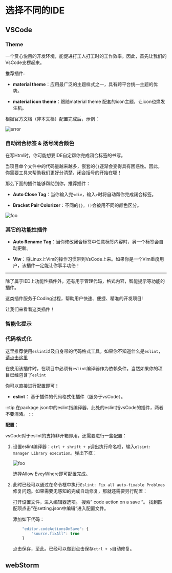 # 选择不同的IDE

## VSCode

### Theme

一个赏心悦目的开发环境，能促进打工人打工时的工作效率。因此，首先让我们的VsCode支楞起来。

推荐插件:

* **material theme**：应用最广泛的主题样式之一，具有跨平台统一主题的优势。

* **material icon theme**：跟随material theme 配套的icon主题，让icon也焕发生机。

根据官方文档（非本文档）配置完成后，示例：

<img :src="$withBase('/images/specification/vs-theme.png')" alt="error">

### 自动闭合标签 & 括号闭合颜色

在写Html时，你可能想要IDE自定帮你完成闭合标签的书写。

当项目单个文件中的代码量越来越多，嵌套的`{}`逐渐会变得具有困惑性。因此，你需要工具来帮助我们更好分清楚，闭合括号的开始在哪！

那么下面的插件能够帮助到你，推荐插件：

* **Auto Close Tag**：当你输入完`<div`，输入`>`时将自动帮你完成闭合标签。

* **Bracket Pair Colorizer**：不同的`{}, ()`会被用不同的颜色区分。

<img :src="$withBase('/images/specification/vs-auto.png')" alt="foo">

### 其它的功能性插件

* **Auto Rename Tag**：当你修改闭合标签中任意标签内容时，另一个标签会自动更新。

* **Viw**：将Linux上Vim的操作习惯带到VsCode上来。如果你是一个Vim重度用户，该插件一定能让你事半功倍！

---

除了属于IED上功能性插件外，还有用于管理代码，格式内容，智能提示等功能的插件。

这类插件服务于Coding过程，帮助用户快速、便捷、精准的开发项目!

让我们来看看这类插件！

### 智能化提示

### 代码格式化

这里推荐使用`eslint`以及自身带的代码格式工具。如果你不知道什么是`eslint`，[请点击这里](https://eslint.org/)

在使用该插件时，在项目中必须有`eslint`编译器作为依赖条件。当然如果你的项目已经包含了`eslint`

你可以直接进行配置即可！

* **eslint**： 基于插件的代码格式化插件（服务于vsCode）。

:::tip
在package.json中的eslint指编译器，此处的eslint指vsCode的插件，两者不要混淆。
:::

**配置**：

vsCode对于eslint的支持非开箱即用，还需要进行一些配置：

1. 设置eslint编译器：`ctrl + shrift + p`调出执行命名框，输入`elsint: manager Library execution`。弹出下框：

    <img :src="$withBase('/images/specification/eslint-execution.png')" alt="foo">

    选择Allow EveyWhere即可配置完成。

2. 此时已经可以通过在命令框中执行`Eslint: Fix all auto-fixable Problmes`修复问题。如果需要无感知的完成自动修复，那就还需要另行配置：

    打开设置文件，进入编辑器选项。 搜索” code action on a save “。 找到匹配项点击”在setting.json中编辑“进入配置文件。

    添加如下代码：

    ```js
        "editor.codeActionsOnSave": {
            "source.fixAll": true
        }
    ```

   点击保存，至此。已经可以做到点击保存`ctrl + s`自动修复。

## webStorm
